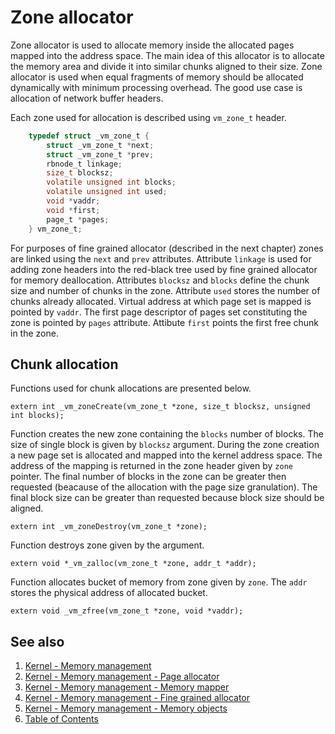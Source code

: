 # Zone allocator

Zone allocator is used to allocate memory inside the allocated pages mapped into the address space. The main idea of this allocator is to allocate the memory area and divide it into similar chunks aligned to their size. Zone allocator is used when equal fragments of memory should be allocated dynamically with minimum processing overhead. The good use case is allocation of network buffer headers.

Each zone used for allocation is described using `vm_zone_t` header.

```c
    typedef struct _vm_zone_t {
        struct _vm_zone_t *next;
        struct _vm_zone_t *prev;
        rbnode_t linkage;
        size_t blocksz;
        volatile unsigned int blocks;
        volatile unsigned int used;
        void *vaddr;
        void *first;
        page_t *pages;
    } vm_zone_t;
```

For purposes of fine grained allocator (described in the next chapter) zones are linked using the `next` and `prev` attributes. Attribute `linkage` is used for adding zone headers into the red-black tree used by fine grained allocator for memory deallocation. Attributes `blocksz` and `blocks` define the chunk size and number of chunks in the zone. Attribute `used` stores the number of chunks already allocated. Virtual address at which page set is mapped is pointed by `vaddr`. The first page descriptor of pages set constituting the zone is pointed by `pages` attribute. Attibute `first` points the first free chunk in the zone.

## Chunk allocation

Functions used for chunk allocations are presented below.

>
    extern int _vm_zoneCreate(vm_zone_t *zone, size_t blocksz, unsigned int blocks);

Function creates the new zone containing the `blocks` number of blocks. The size of single block is given by `blocksz` argument. During the zone creation a new page set is allocated and mapped into the kernel address space. The address of the mapping is returned in the zone header given by `zone` pointer. The final number of blocks in the zone can be greater then requested (beacause of the allocation with the page size granulation). The final block size can be greater than requested because block size should be aligned.

>
    extern int _vm_zoneDestroy(vm_zone_t *zone);

Function destroys zone given by the argument. 

>
    extern void *_vm_zalloc(vm_zone_t *zone, addr_t *addr);

Function allocates bucket of memory from zone given by `zone`. The `addr` stores the physical address of allocated bucket. 

>
    extern void _vm_zfree(vm_zone_t *zone, void *vaddr);

## See also

1. [Kernel - Memory management](README.md)
2. [Kernel - Memory management - Page allocator](page.md)
3. [Kernel - Memory management - Memory mapper](mapper.md)
4. [Kernel - Memory management - Fine grained allocator](kmalloc.md)
5. [Kernel - Memory management - Memory objects](objects.md)
6. [Table of Contents](../../README.md)

